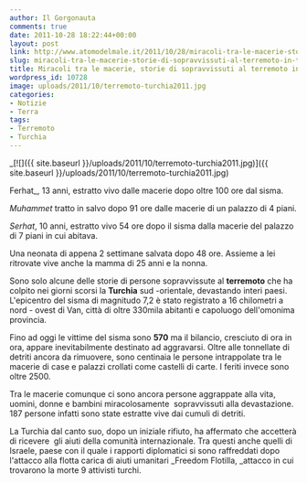 ```yaml
---
author: Il Gorgonauta
comments: true
date: 2011-10-28 18:22:44+00:00
layout: post
link: http://www.atomodelmale.it/2011/10/28/miracoli-tra-le-macerie-storie-di-sopravvissuti-al-terremoto-in-turchia/
slug: miracoli-tra-le-macerie-storie-di-sopravvissuti-al-terremoto-in-turchia
title: Miracoli tra le macerie, storie di sopravvissuti al terremoto in Turchia.
wordpress_id: 10728
image: uploads/2011/10/terremoto-turchia2011.jpg
categories:
- Notizie
- Terra
tags:
- Terremoto
- Turchia
---
```


_[![]({{ site.baseurl }}/uploads/2011/10/terremoto-turchia2011.jpg)]({{ site.baseurl }}/uploads/2011/10/terremoto-turchia2011.jpg)

Ferhat_, 13 anni, estratto vivo dalle macerie dopo oltre 100 ore dal sisma.

_Muhammet_ tratto in salvo dopo 91 ore dalle macerie di un palazzo di 4 piani.

_Serhat_, 10 anni, estratto vivo 54 ore dopo il sisma dalla macerie del palazzo di 7 piani in cui abitava.

Una neonata di appena 2 settimane salvata dopo 48 ore. Assieme a lei ritrovate vive anche la mamma di 25 anni e la nonna.

Sono solo alcune delle storie di persone sopravvissute al **terremoto** che ha colpito nei giorni scorsi la **Turchia** sud -orientale, devastando interi paesi. L'epicentro del sisma di magnitudo 7,2 è stato registrato a 16 chilometri a nord - ovest di Van, città di oltre 330mila abitanti e capoluogo dell'omonima provincia.

Fino ad oggi le vittime del sisma sono **570** ma il bilancio, cresciuto di ora in ora, appare inevitabilmente destinato ad aggravarsi. Oltre alle tonnellate di detriti ancora da rimuovere, sono centinaia le persone intrappolate tra le macerie di case e palazzi crollati come castelli di carte. I feriti invece sono oltre 2500.

Tra le macerie comunque ci sono ancora persone aggrappate alla vita, uomini, donne e bambini miracolosamente  sopravvissuti alla devastazione. 187 persone infatti sono state estratte vive dai cumuli di detriti.

La Turchia dal canto suo, dopo un iniziale rifiuto, ha affermato che accetterà di ricevere  gli aiuti della comunità internazionale. Tra questi anche quelli di Israele, paese con il quale i rapporti diplomatici si sono raffreddati dopo l'attacco alla flotta carica di aiuti umanitari _Freedom Flotilla, _attacco in cui trovarono la morte 9 attivisti turchi.
